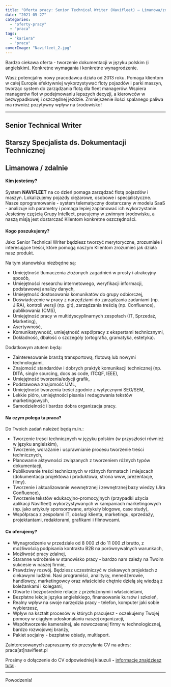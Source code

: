 ```yaml
---
title: "Oferta pracy: Senior Technical Writer (Navifleet) – Limanowa/zdalnie"
date: "2021-05-27"
categories: 
  - "oferty-pracy"
  - "praca"
tags: 
  - "kariera"
  - "praca"
coverImage: "Navifleet_2.jpg"
---
```


Bardzo ciekawa oferta - tworzenie dokumentacji w języku polskim (i angielskim). Konkretne wymagania i konkretne wynagrodzenie.

Wasz potencjalny nowy pracodawca działa od 2013 roku. Pomaga klientom w całej Europie efektywniej wykorzystywać floty pojazdów i parki maszyn, tworząc system do zarządzania flotą dla fleet managerów. Wspiera managerów flot w podejmowaniu lepszych decyzji, a kierowców w bezwypadkowej i oszczędnej jeździe. Zmniejszenie ilości spalanego paliwa ma również pozytywny wpływ na środowisko!

* * *

## **Senior Technical Writer**

## **Starszy Specjalista ds. Dokumentacji Technicznej** 

## **Limanowa / zdalnie**

#### Kim jesteśmy?

System **NAVIFLEET** na co dzień pomaga zarządzać flotą pojazdów i maszyn. Lokalizujemy pojazdy ciężarowe, osobowe i specjalistyczne.  Nasze oprogramowanie - system telematyczny dostarczany w modelu SaaS - analizuje ich parametry i pomaga lepiej zaplanować ich wykorzystanie. Jesteśmy częścią Grupy Intellect, pracujemy w zwinnym środowisku, a naszą misją jest dostarczać Klientom konkretne oszczędności.

#### Kogo poszukujemy?

Jako Senior Technical Writer będziesz tworzyć merytoryczne, zrozumiałe i interesujące treści, które pomogą naszym Klientom zrozumieć jak działa nasz produkt.

Na tym stanowisku niezbędne są:

- Umiejętność tłumaczenia złożonych zagadnień w prosty i atrakcyjny sposób,
- Umiejętności researchu internetowego, weryfikacji informacji, podstawowej analizy danych,
- Umiejętność dostosowania komunikatów do grupy odbiorczej,
- Doświadczenie w pracy z narzędziami do zarządzania zadaniami (np. JIRA), kontroli wersji (np. git), zarządzania treścią (np. Confluence), publikowania (CMS),
- Umiejętność pracy w multidyscyplinarnych zespołach (IT, Sprzedaż, Marketing),
- Asertywność,
- Komunikatywność, umiejętność współpracy z ekspertami technicznymi,
- Dokładność, dbałość o szczegóły (ortografia, gramatyka, estetyka).

Dodatkowym atutem będą:

- Zainteresowanie branżą transportową, flotową lub nowymi technologiami,
- Znajomość standardów i dobrych praktyk komunikacji technicznej (np. DITA, single sourcing, docs as code, ITCQF, IEEE),
- Umiejętność tworzenia/edycji grafik,
- Podstawowa znajomość UML,
- Umiejętność tworzenia treści zgodnie z wytycznymi SEO/SEM,
- Lekkie pióro, umiejętności pisania i redagowania tekstów marketingowych,
- Samodzielność i bardzo dobra organizacja pracy.

#### Na czym polega ta praca?

Do Twoich zadań należeć będą m.in.:

- Tworzenie treści technicznych w języku polskim (w przyszłości również w języku angielskim),
- Tworzenie, wdrażanie i usprawnianie procesu tworzenie treści technicznych,
- Planowanie aktywności związanych z tworzeniem różnych typów dokumentacji,
- Publikowanie treści technicznych w różnych formatach i miejscach (dokumentacja projektowa i produktowa, strona www, prezentacje, filmy).
- Tworzenie i aktualizowanie wewnętrznej i zewnętrznej bazy wiedzy (Jira Confluence),
- Tworzenie tekstów edukacyjno-promocyjnych (przypadki użycia aplikacji Navifleet) wykorzystywanych w kampaniach marketingowych (np. jako artykuły sponsorowane, artykuły blogowe, case study),
- Współpraca z zespołami IT, obsługi klienta, marketingu, sprzedaży, projektantami, redaktorami, grafikami i filmowcami.

#### Co oferujemy?

- Wynagrodzenie w przedziale od 8 000 zł do 11 000 zł brutto, z możliwością podpisania kontraktu B2B na porównywalnych warunkach,
- Możliwość pracy zdalnej,
- Staranne wdrożenie w stanowisko pracy - bardzo nam zależy na Twoim sukcesie w naszej firmie,
- Prawdziwy rozwój. Będziesz uczestniczyć w ciekawych projektach z ciekawymi ludźmi. Nasi programiści, analitycy, menedżerowie, handlowcy, marketingowcy oraz właściciele chętnie dzielą się wiedzą z koleżankami i kolegami,
- Otwarte i bezpośrednie relacje z przełożonymi i właścicielami,
- Bezpłatne lekcje języka angielskiego, finansowanie kursów i szkoleń,
- Realny wpływ na swoje narzędzia pracy - telefon, komputer jaki sobie wybierzesz,
- Wpływ na kształt procesów w których pracujesz - oczekujemy Twojej pomocy w ciągłym udoskonalaniu naszej organizacji,
- Współtworzenie kameralnej, ale nowoczesnej firmy w technologicznej, bardzo rozwojowej branży,
- Pakiet socjalny - bezpłatne obiady, multisport.

Zainteresowanych zapraszamy do przesyłania CV na adres: praca\[at\]navifleet.pl

Prosimy o dołączenie do CV odpowiedniej klauzuli **-** [informacje znajdziesz tutaj](https://www.navifleet.pl/upload/files/KLAUZULA_rekrutacja.pdf).

* * *

Powodzenia!

